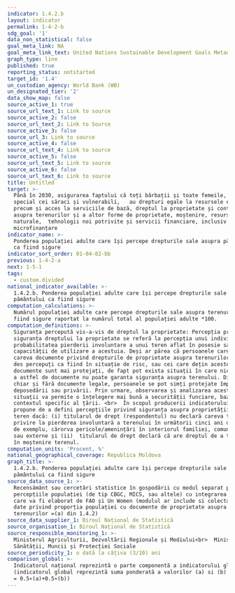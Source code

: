 ```yaml
---
indicator: 1.4.2.b
layout: indicator
permalink: 1-4-2-b
sdg_goal: '1'
data_non_statistical: false
goal_meta_link: NA
goal_meta_link_text: United Nations Sustainable Development Goals Metadata (PDF 4.0 MB)
graph_type: line
published: true
reporting_status: notstarted
target_id: '1.4'
un_custodian_agency: World Bank (WB)
un_designated_tier: '2'
data_show_map: false
source_active_1: true
source_url_text_1: Link to source
source_active_2: false
source_url_text_2: Link to Source
source_active_3: false
source_url_3: Link to source
source_active_4: false
source_url_text_4: Link to source
source_active_5: false
source_url_text_5: Link to source
source_active_6: false
source_url_text_6: Link to source
title: Untitled
target: >-
  Până în 2030, asigurarea faptului că toți bărbații și toate femeile, în
  special cei săraci și vulnerabili,   au drepturi egale la resursele economice,
  precum și acces la serviciile de bază, dreptul la proprietate și control
  asupra terenurilor și a altor forme de proprietate, moștenire, resurse
  naturale,  tehnologii noi potrivite și servicii financiare, inclusiv de
  microfinanțare
indicator_name: >-
  Ponderea populației adulte care își percepe drepturile sale asupra pământului
  ca fiind sigure
indicator_sort_order: 01-04-02-bb
previous: 1-4-2-a
next: 1-5-1
tags:
  - custom.divided
national_indicator_available: >-
  1.4.2.b. Ponderea populației adulte care își percepe drepturile sale asupra
  pământului ca fiind sigure
computation_calculations: >-
  Numărul populației adulte care percepe drepturile sale asupra terenurilor ca
  fiind sigure raportat la numărul total al populației adulte *100.
computation_definitions: >-
  Siguranța percepută vis-a-vis de dreptul la proprietate: Percepția privind
  siguranța dreptului la proprietate se referă la percepția unui individ despre
  probabilitatea pierderii involuntare a unui teren aflat în posesie sau a
  capacității de utilizare a acestuia. Deși ar părea că persoanele care nu dețin
  careva documente privind drepturile de proprietate asupra terenurilor pot fi
  des percepuți ca fiind în situație de risc, sau cei care dețin aceste
  documente sunt mai protejați, de fapt pot exista situații în care nici posesia
  a astfel de documente nu poate garanta siguranța asupra terenului. Dimpotrivă,
  chiar și fără documente legale, persoanele se pot simți protejate împotriva
  deposedării sau privării. Prin urmare, observarea și analizarea acestor
  situații va permite o înțelegere mai bună a securității funciare, bazată pe un
  contextul specific al țării. <br>  În scopul producerii indicatorului, se
  propune de a defini percepțiile privind siguranța asupra proprietății unui
  teren dacă: (i) titularul de drept (respondentul) nu declară careva teamă cu
  privire la pierderea involuntară a terenului în următorii cinci ani din cauza,
  de exemplu, cărorva pericole/amenințări în interiorul familiei, comunității
  sau externe și (ii)  titularul de drept declară că are dreptul de a transmite
  în moștenire terenul.
computation_units: 'Procent, %'
national_geographical_coverage: Republica Moldova
graph_title: >-
  1.4.2.b. Ponderea populației adulte care își percepe drepturile sale asupra
  pământului ca fiind sigure
source_data_source_1: >-
  Recensământ sau cercetări statistice în gospodării cu modul separat privind
  percepțiile populației (de tip CBGC, MICS, sau altele) cu integrarea modului
  care va fi elaborat de FAO și Un Women (modulul ar include si colectarea de
  date privind proporția populației cu documente de proprietate asupra
  terenurilor =(a) din 1.4.2)
source_data_supplier_1: Biroul Național de Statistică
source_organisation_1: Biroul Național de Statistică
source_responsible_monitoring_1: >-
  Ministerul Agriculturii, Dezvoltării Regionale și Mediului<br>  Ministerul
  Sănătății, Muncii și Protecției Sociale
source_periodicity_1: o dată la câțiva (3/10) ani
comparison_global: >-
  Indicatorul național reprezintă o parte componentă a indicatorului global
  (indicatorul global reprezintă suma ponderată a valorilor (a) si (b) ale 1.4.1
  = 0.5∗(a)+0.5∗(b))
---
```

